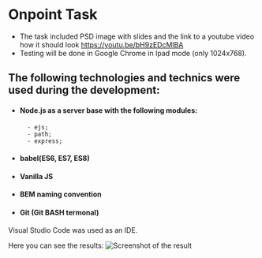 # Onpoint Task

- The task included PSD image with slides and the link to a youtube video how it should look https://youtu.be/bH9zEDcMlBA
- Testing will be done in Google Chrome in Ipad mode (only 1024x768).


## The following technologies and technics were used during the development:

- ####  Node.js as a server base with the following modules:
        - ejs;
        - path;
        - express;

- #### babel(ES6, ES7, ES8)
- #### Vanilla JS
- #### BEM naming convention
- #### Git (Git BASH termonal)

Visual Studio Code was used as an IDE.

Here you can see the results:
![Screenshot of the result](https://youtu.be/bH9zEDcMlBA)